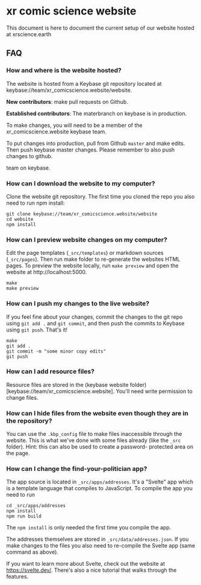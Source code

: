 xr comic science website
========================

This document is here to document the current setup of our website hosted at xrscience.earth

## FAQ

### How and where is the website hosted?

The website is hosted from a Keybase git repository located at
keybase://team/xr_comicscience.website/website.

**New contributors**: make pull requests on Github.

**Established contributors**: The materbranch on keybase is in production.

To make changes, you will need to be a member of the xr_comicscience.website
keybase team.

To put changes into production, pull from Github `master` and make edits. Then push
keybase master changes. Please remember to also push changes to github.



team on keybase.

### How can I download the website to my computer?

Clone the website git repository. The first time you cloned the
repo you also need to run npm install:

    git clone keybase://team/xr_comicscience.website/website
    cd website
    npm install

### How can I preview website changes on my computer?

Edit the page templates (`_src/templates`) or markdown sources
(`_src/pages`). Then run make  folder to re-generate the websites
HTML pages. To preview the website locally, run `make preview` and
open the website at http://localhost:5000.

    make
    make preview

### How can I push my changes to the live website?

If you feel fine about your changes, commit the changes to the git
repo using `git add .` and `git commit`, and then push the commits
to Keybase using `git push`. That's it!

    make
    git add .
    git commit -m "some minor copy edits"
    git push


### How can I add resource files?

Resource files are stored in the
(keybase website folder)[keybase://team/xr_comicscience.website]. You'll need
write permission to change files.


### How can I hide files from the website even though they are in the repository?

You can use the `.kbp_config` file to make files inaccessible through
the website. This is what we've done with some files already (like
the `_src` folder). Hint: this can also be used to create a password-
protected area on the page.


### How can I change the find-your-politician app?

The app source is located in `_src/apps/addresses`. It's a "Svelte"
app which is a template language that compiles to JavaScript. To
compile the app you need to run

    cd _src/apps/addresses
    npm install
    npm run build

The `npm install` is only needed the first time you compile the app.

The addresses themselves are stored in `_src/data/addresses.json`.
If you make changes to the files you also need to re-compile the
Svelte app (same command as above).

If you want to learn more about Svelte, check out the website at
https://svelte.dev/. There's also a nice tutorial that walks through
the features.
